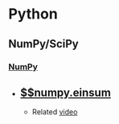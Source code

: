 # Python

## NumPy/SciPy

### [NumPy](https://numpy.org/doc/stable/)

- ## [$$numpy.einsum](https://numpy.org/doc/2.1/reference/generated/numpy.einsum.html)

  - Related [video](https://www.youtube.com/watch?v=CLrTj7D2fLM)
